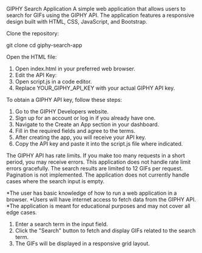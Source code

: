 GIPHY Search Application
A simple web application that allows users to search for GIFs using the GIPHY API. The application features a responsive design built with HTML, CSS, JavaScript, and Bootstrap.

Clone the repository:

git clone <repository-url>
cd giphy-search-app

Open the HTML file:

1. Open index.html in your preferred web browser.
2. Edit the API Key:
3. Open script.js in a code editor.
4. Replace YOUR_GIPHY_API_KEY with your actual GIPHY API key.

To obtain a GIPHY API key, follow these steps:

1. Go to the GIPHY Developers website.
2. Sign up for an account or log in if you already have one.
3. Navigate to the Create an App section in your dashboard.
4. Fill in the required fields and agree to the terms.
5. After creating the app, you will receive your API key.
6. Copy the API key and paste it into the script.js file where indicated.

The GIPHY API has rate limits. If you make too many requests in a short period, you may receive errors. This application does not handle rate limit errors gracefully.
The search results are limited to 12 GIFs per request. Pagination is not implemented.
The application does not currently handle cases where the search input is empty.

*The user has basic knowledge of how to run a web application in a browser.
*Users will have internet access to fetch data from the GIPHY API.
*The application is meant for educational purposes and may not cover all edge cases.

1. Enter a search term in the input field.
2. Click the "Search" button to fetch and display GIFs related to the search term.
3. The GIFs will be displayed in a responsive grid layout.
